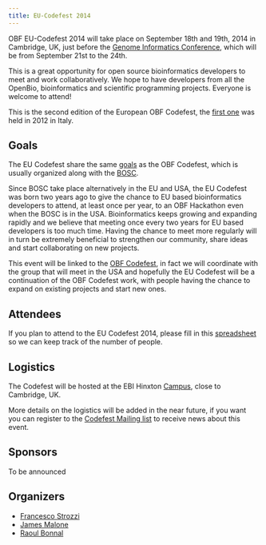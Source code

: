 ```yaml
---
title: EU-Codefest 2014
---
```


OBF EU-Codefest 2014 will take place on September 18th and 19th, 2014 in
Cambridge, UK, just before the [Genome Informatics
Conference](https://registration.hinxton.wellcome.ac.uk/display_info.asp?id=406),
which will be from September 21st to the 24th.

This is a great opportunity for open source bioinformatics developers to
meet and work collaboratively. We hope to have developers from all the
OpenBio, bioinformatics and scientific programming projects. Everyone is
welcome to attend!

This is the second edition of the European OBF Codefest, the [first
one](http://www.open-bio.org/wiki/EU_Codefest_2012) was held in 2012 in
Italy.

Goals
-----

The EU Codefest share the same
[goals](http://www.open-bio.org/wiki/Codefest_2014#Goals) as the OBF
Codefest, which is usually organized along with the
[BOSC](http://www.open-bio.org/wiki/BOSC).

Since BOSC take place alternatively in the EU and USA, the EU Codefest
was born two years ago to give the chance to EU based bioinformatics
developers to attend, at least once per year, to an OBF Hackathon even
when the BOSC is in the USA. Bioinformatics keeps growing and expanding
rapidly and we believe that meeting once every two years for EU based
developers is too much time. Having the chance to meet more regularly
will in turn be extremely beneficial to strengthen our community, share
ideas and start collaborating on new projects.

This event will be linked to the [OBF
Codefest](http://www.open-bio.org/wiki/Codefest_2014), in fact we will
coordinate with the group that will meet in the USA and hopefully the EU
Codefest will be a continuation of the OBF Codefest work, with people
having the chance to expand on existing projects and start new ones.

Attendees
---------

If you plan to attend to the EU Codefest 2014, please fill in this
[spreadsheet](https://docs.google.com/spreadsheets/d/1vSLuVSHg139b7TdZnHAQXy0ZetikN7PZOILX0cBUKR8/edit?usp=sharing)
so we can keep track of the number of people.

Logistics
---------

The Codefest will be hosted at the EBI Hinxton
[Campus](http://www.ebi.ac.uk/about/travel), close to Cambridge, UK.

More details on the logistics will be added in the near future, if you
want you can register to the [Codefest Mailing
list](https://groups.google.com/forum/?fromgroups#!forum/openbio-codefest-2014)
to receive news about this event.

Sponsors
--------

To be announced

Organizers
----------

-   [Francesco Strozzi](https://github.com/fstrozzi)
-   [James Malone](http://www.ebi.ac.uk/~malone/)
-   [Raoul Bonnal](https://github.com/helios)

